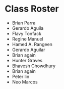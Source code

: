 # Class Roster
- Brian Parra
- Gerardo Aguila
- Flavy Tonfack
- Regine Manuel
- Hamed A.  Rangeen
- Gerardo Aguilar
- Brian again
- Hunter Graves
- Bhavesh Chowdhury
- Brian again
- Peter lin
- Neo Marcos

